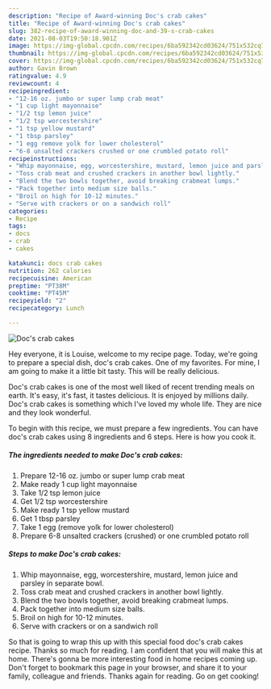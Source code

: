 ```yaml
---
description: "Recipe of Award-winning Doc's crab cakes"
title: "Recipe of Award-winning Doc's crab cakes"
slug: 382-recipe-of-award-winning-doc-and-39-s-crab-cakes
date: 2021-08-03T19:50:18.901Z
image: https://img-global.cpcdn.com/recipes/6ba592342cd03624/751x532cq70/docs-crab-cakes-recipe-main-photo.jpg
thumbnail: https://img-global.cpcdn.com/recipes/6ba592342cd03624/751x532cq70/docs-crab-cakes-recipe-main-photo.jpg
cover: https://img-global.cpcdn.com/recipes/6ba592342cd03624/751x532cq70/docs-crab-cakes-recipe-main-photo.jpg
author: Gavin Brown
ratingvalue: 4.9
reviewcount: 4
recipeingredient:
- "12-16 oz. jumbo or super lump crab meat"
- "1 cup light mayonnaise"
- "1/2 tsp lemon juice"
- "1/2 tsp worcestershire"
- "1 tsp yellow mustard"
- "1 tbsp parsley"
- "1 egg remove yolk for lower cholesterol"
- "6-8 unsalted crackers crushed or one crumbled potato roll"
recipeinstructions:
- "Whip mayonnaise, egg, worcestershire, mustard, lemon juice and parsley in separate bowl."
- "Toss crab meat and crushed crackers in another bowl lightly."
- "Blend the two bowls together, avoid breaking crabmeat lumps."
- "Pack together into medium size balls."
- "Broil on high for 10-12 minutes."
- "Serve with crackers or on a sandwich roll"
categories:
- Recipe
tags:
- docs
- crab
- cakes

katakunci: docs crab cakes 
nutrition: 262 calories
recipecuisine: American
preptime: "PT38M"
cooktime: "PT45M"
recipeyield: "2"
recipecategory: Lunch

---
```



![Doc&#39;s crab cakes](https://img-global.cpcdn.com/recipes/6ba592342cd03624/751x532cq70/docs-crab-cakes-recipe-main-photo.jpg)

Hey everyone, it is Louise, welcome to my recipe page. Today, we're going to prepare a special dish, doc&#39;s crab cakes. One of my favorites. For mine, I am going to make it a little bit tasty. This will be really delicious.



Doc&#39;s crab cakes is one of the most well liked of recent trending meals on earth. It's easy, it's fast, it tastes delicious. It is enjoyed by millions daily. Doc&#39;s crab cakes is something which I've loved my whole life. They are nice and they look wonderful.


To begin with this recipe, we must prepare a few ingredients. You can have doc&#39;s crab cakes using 8 ingredients and 6 steps. Here is how you cook it.

<!--inarticleads1-->

##### The ingredients needed to make Doc&#39;s crab cakes:

1. Prepare 12-16 oz. jumbo or super lump crab meat
1. Make ready 1 cup light mayonnaise
1. Take 1/2 tsp lemon juice
1. Get 1/2 tsp worcestershire
1. Make ready 1 tsp yellow mustard
1. Get 1 tbsp parsley
1. Take 1 egg (remove yolk for lower cholesterol)
1. Prepare 6-8 unsalted crackers (crushed) or one crumbled potato roll




<!--inarticleads2-->

##### Steps to make Doc&#39;s crab cakes:

1. Whip mayonnaise, egg, worcestershire, mustard, lemon juice and parsley in separate bowl.
1. Toss crab meat and crushed crackers in another bowl lightly.
1. Blend the two bowls together, avoid breaking crabmeat lumps.
1. Pack together into medium size balls.
1. Broil on high for 10-12 minutes.
1. Serve with crackers or on a sandwich roll




So that is going to wrap this up with this special food doc&#39;s crab cakes recipe. Thanks so much for reading. I am confident that you will make this at home. There's gonna be more interesting food in home recipes coming up. Don't forget to bookmark this page in your browser, and share it to your family, colleague and friends. Thanks again for reading. Go on get cooking!
